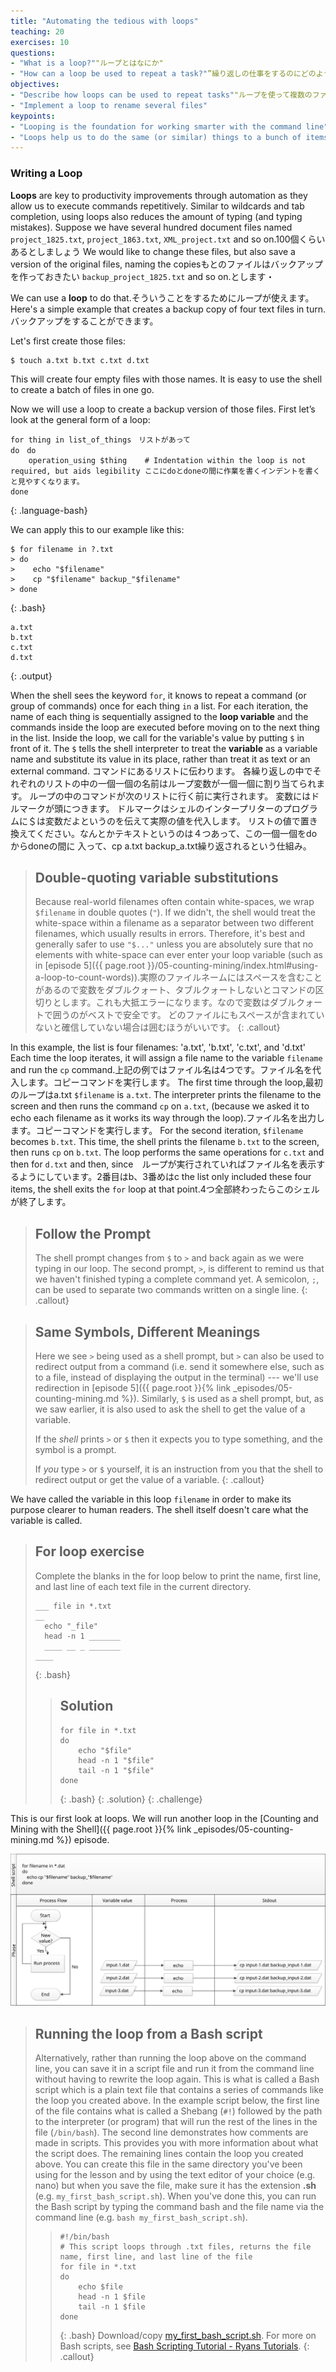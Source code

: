 ```yaml
---
title: "Automating the tedious with loops"
teaching: 20
exercises: 10
questions:
- "What is a loop?""ループとはなにか"
- "How can a loop be used to repeat a task?"”繰り返しの仕事をするのにどのようにループを使うか。”
objectives:
- "Describe how loops can be used to repeat tasks""ループを使って複数のファイルを繰り返しリネームできるようになる。"
- "Implement a loop to rename several files"
keypoints:
- "Looping is the foundation for working smarter with the command line""ループは生産性向上の鍵"
- "Loops help us to do the same (or similar) things to a bunch of items""なぜならこれは繰り返し実行することでワイルドカードやタブ補完とどうようにタイピングの量と間違いを避けることｇできる"
---
```

### Writing a Loop

**Loops** are key to productivity improvements through automation as they allow us to execute
commands repetitively. Similar to wildcards and tab completion, using loops also reduces the
amount of typing (and typing mistakes).
Suppose we have several hundred document files named `project_1825.txt`, `project_1863.txt`, `XML_project.txt` and so on.100個くらいあるとしましょう
We would like to change these files, but also save a version of the original files, naming the copiesもとのファイルはバックアップを作っておきたい
`backup_project_1825.txt` and so on.とします・

We can use a **loop** to do that.そういうことをするためにループが使えます。
Here's a simple example that creates a backup copy of four text files in turn.バックアップをすることができます。

Let's first create those files:

~~~
$ touch a.txt b.txt c.txt d.txt
~~~
This will create four empty files with those names. It is easy to use the shell to create a batch of files in one go.

Now we will use a loop to create a backup version of those files. First let’s look at the general form of a loop:

```
for thing in list_of_things　リストがあって
do　do
    operation_using $thing    # Indentation within the loop is not required, but aids legibility ここにdoとdoneの間に作業を書くインデントを書くと見やすくなります。
done
```
{: .language-bash}

We can apply this to our example like this:


~~~
$ for filename in ?.txt
> do
>    echo "$filename"
>    cp "$filename" backup_"$filename"
> done
~~~
{: .bash}

~~~
a.txt
b.txt
c.txt
d.txt
~~~
{: .output}

When the shell sees the keyword `for`,
it knows to repeat a command (or group of commands) once for each thing `in` a list.
For each iteration,
the name of each thing is sequentially assigned to
the **loop variable** and the commands inside the loop are executed before moving on to
the next thing in the list.
Inside the loop,
we call for the variable's value by putting `$` in front of it.
The `$` tells the shell interpreter to treat
the **variable** as a variable name and substitute its value in its place,
rather than treat it as text or an external command.
コマンドにあるリストに伝わります。
各繰り返しの中でそれぞれのリストの中の一個一個の名前はループ変数が一個一個に割り当てられます。
ループの中のコマンドが次のリストに行く前に実行されます。
変数にはドルマークが頭につきます。
ドルマークはシェルのインタープリターのプログラムに＄は変数だよというのを伝えて実際の値を代入します。
リストの値で置き換えてください。なんとかテキストというのは４つあって、この一個一個をdoからdoneの間に
入って、cp a.txt backup_a.txt繰り返されるという仕組み。

> ## Double-quoting variable substitutions
>
> Because real-world filenames often contain white-spaces,
> we wrap `$filename` in double quotes (`"`). If we didn't, the
> shell would treat the white-space within a filename as a separator
> between two different filenames, which usually results in errors.
> Therefore, it's best and generally safer to use `"$..."` unless
> you are absolutely sure that no elements with white-space can ever
> enter your loop variable (such as in [episode 5]({{ page.root }}/05-counting-mining/index.html#using-a-loop-to-count-words)).実際のファイルネームにはスペースを含むことがあるので変数をダブルクォート、タブルクォートしないとコマンドの区切りとします。これも大抵エラーになります。なので変数はダブルクォートで囲うのがベストで安全です。
> どのファイルにもスペースが含まれていないと確信していない場合は囲むほうがいいです。
{: .callout}

In this example, the list is four filenames: 'a.txt', 'b.txt', 'c.txt', and 'd.txt'
Each time the loop iterates, it will assign a file name to the variable `filename`
and run the `cp` command.上記の例ではファイル名は4つです。ファイル名を代入します。コピーコマンドを実行します。
The first time through the loop,最初のループはa.txt
`$filename` is `a.txt`.
The interpreter prints the filename to the screen and then runs the command `cp` on `a.txt`, (because we asked it to echo each filename as it works its way through the loop).ファイル名を出力します。コピーコマンドを実行します。
For the second iteration, `$filename` becomes
`b.txt`. This time, the shell prints the filename `b.txt` to the screen, then runs `cp` on `b.txt`. The loop performs the same operations for `c.txt` and then for `d.txt` and then, since　ループが実行されていればファイル名を表示するようにしています。2番目はb、3番めはc
the list only included these four items, the shell exits the `for` loop at that point.4つ全部終わったらこのシェルが終了します。

> ## Follow the Prompt
>
> The shell prompt changes from `$` to `>` and back again as we were
> typing in our loop. The second prompt, `>`, is different to remind
> us that we haven't finished typing a complete command yet. A semicolon, `;`,
> can be used to separate two commands written on a single line.
{: .callout}

> ## Same Symbols, Different Meanings
>
> Here we see `>` being used as a shell prompt, but `>` can also be
> used to redirect output from a command (i.e. send it somewhere else, such as to a file, instead of displaying the output in the terminal) ---
> we'll use redirection in [episode 5]({{ page.root }}{% link _episodes/05-counting-mining.md %}).
> Similarly, `$` is used as a shell prompt, but, as we saw earlier,
> it is also used to ask the shell to get the value of a variable.
>
> If the *shell* prints `>` or `$` then it expects you to type something,
> and the symbol is a prompt.
>
> If *you* type `>` or `$` yourself, it is an instruction from you that
> the shell to redirect output or get the value of a variable.
{: .callout}

We have called the variable in this loop `filename`
in order to make its purpose clearer to human readers.
The shell itself doesn't care what the variable is called.

> ## For loop exercise
> Complete the blanks in the for loop below to print the name, first line, and last line
> of each text file in the current directory.
>
> ```
> ___ file in *.txt
> __
> 	echo "_file"
> 	head -n 1 _______
> 	____ __ _ _______
> ____
> ```
> {: .bash}
>
> > ## Solution
> > ```
> > for file in *.txt
> > do
> > 	echo "$file"
> > 	head -n 1 "$file"
> > 	tail -n 1 "$file"
> > done
> > ```
> > {: .bash}
> {: .solution}
{: .challenge}

This is our first look at loops. We will run another loop in the
[Counting and Mining with the Shell]({{ page.root }}{% link _episodes/05-counting-mining.md %}) episode.

![For Loop in Action](../fig/shell_script_for_loop_flow_chart.svg)

> ## Running the loop from a Bash script
>
> Alternatively, rather than running the loop above on the command line, you can 
> save it in a script file and run it from the command line without having to rewrite
> the loop again. This is what is called a Bash script which is a plain text file that 
> contains a series of commands like the loop you created above. In the example script below, 
> the first line of the file contains what is called a Shebang (`#!`) followed by the path to the interpreter 
> (or program) that will run the rest of the lines in the file (`/bin/bash`). The second line demonstrates how 
> comments are made in scripts. This provides you with more information about what the script does. 
> The remaining lines contain the loop you created above. You can create this file in the same directory 
> you've been using for the lesson and by using the text editor of your choice (e.g. nano) but when you save the 
> file, make sure it has the extension **.sh** (e.g. `my_first_bash_script.sh`). When you've done this, you can run the
> Bash script by typing the command bash and the file name via the command line (e.g. `bash my_first_bash_script.sh`). 
> > ```
> > #!/bin/bash
> > # This script loops through .txt files, returns the file name, first line, and last line of the file
> > for file in *.txt
> > do
> > 	echo $file
> > 	head -n 1 $file
> > 	tail -n 1 $file
> > done
> > ```
> > {: .bash}
> Download/copy [my_first_bash_script.sh](https://raw.githubusercontent.com/LibraryCarpentry/lc-shell/gh-pages/files/my_first_bash_script.sh). For more on Bash scripts, see [Bash Scripting Tutorial - Ryans Tutorials](https://ryanstutorials.net/bash-scripting-tutorial/).
{: .callout}
